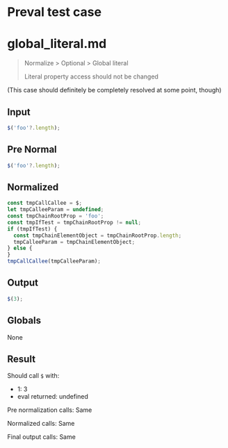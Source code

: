 # Preval test case

# global_literal.md

> Normalize > Optional > Global literal
>
> Literal property access should not be changed

(This case should definitely be completely resolved at some point, though)

## Input

`````js filename=intro
$('foo'?.length);
`````

## Pre Normal

`````js filename=intro
$('foo'?.length);
`````

## Normalized

`````js filename=intro
const tmpCallCallee = $;
let tmpCalleeParam = undefined;
const tmpChainRootProp = 'foo';
const tmpIfTest = tmpChainRootProp != null;
if (tmpIfTest) {
  const tmpChainElementObject = tmpChainRootProp.length;
  tmpCalleeParam = tmpChainElementObject;
} else {
}
tmpCallCallee(tmpCalleeParam);
`````

## Output

`````js filename=intro
$(3);
`````

## Globals

None

## Result

Should call `$` with:
 - 1: 3
 - eval returned: undefined

Pre normalization calls: Same

Normalized calls: Same

Final output calls: Same
